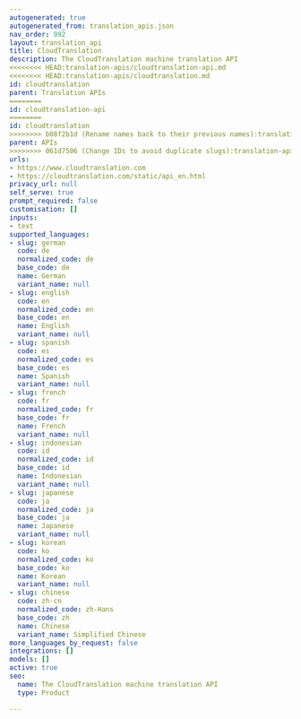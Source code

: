 ```yaml
---
autogenerated: true
autogenerated_from: translation_apis.json
nav_order: 992
layout: translation_api
title: CloudTranslation
description: The CloudTranslation machine translation API
<<<<<<<< HEAD:translation-apis/cloudtranslation-api.md
<<<<<<<< HEAD:translation-apis/cloudtranslation.md
id: cloudtranslation
parent: Translation APIs
========
id: cloudtranslation-api
========
id: cloudtranslation
>>>>>>>> b08f2b1d (Rename names back to their previous names):translation-apis/cloudtranslation.md
parent: APIs
>>>>>>>> 061d7506 (Change IDs to avoid duplicate slugs):translation-apis/cloudtranslation-api.md
urls:
- https://www.cloudtranslation.com
- https://cloudtranslation.com/static/api_en.html
privacy_url: null
self_serve: true
prompt_required: false
customisation: []
inputs:
- text
supported_languages:
- slug: german
  code: de
  normalized_code: de
  base_code: de
  name: German
  variant_name: null
- slug: english
  code: en
  normalized_code: en
  base_code: en
  name: English
  variant_name: null
- slug: spanish
  code: es
  normalized_code: es
  base_code: es
  name: Spanish
  variant_name: null
- slug: french
  code: fr
  normalized_code: fr
  base_code: fr
  name: French
  variant_name: null
- slug: indonesian
  code: id
  normalized_code: id
  base_code: id
  name: Indonesian
  variant_name: null
- slug: japanese
  code: ja
  normalized_code: ja
  base_code: ja
  name: Japanese
  variant_name: null
- slug: korean
  code: ko
  normalized_code: ko
  base_code: ko
  name: Korean
  variant_name: null
- slug: chinese
  code: zh-cn
  normalized_code: zh-Hans
  base_code: zh
  name: Chinese
  variant_name: Simplified Chinese
more_languages_by_request: false
integrations: []
models: []
active: true
seo:
  name: The CloudTranslation machine translation API
  type: Product

---
```


